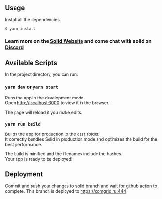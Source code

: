 ## Usage

Install all the dependencies.

```bash
$ yarn install
```

### Learn more on the [Solid Website](https://solidjs.com) and come chat with solid on [Discord](https://discord.com/invite/solidjs)

## Available Scripts

In the project directory, you can run:

### `yarn dev` or `yarn start`

Runs the app in the development mode.<br>
Open [http://localhost:3000](http://localhost:3000) to view it in the browser.

The page will reload if you make edits.<br>

### `yarn run build`

Builds the app for production to the `dist` folder.<br>
It correctly bundles Solid in production mode and optimizes the build for the best performance.

The build is minified and the filenames include the hashes.<br>
Your app is ready to be deployed!

## Deployment

Commit and push your changes to solid branch and wait for 
github action to complete. This branch is deployed to https://comgrid.ru:444